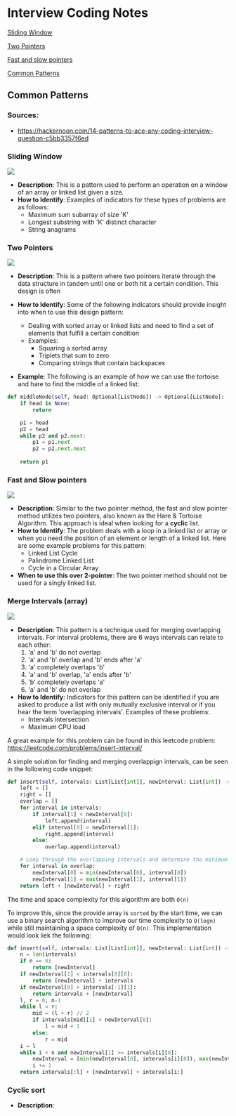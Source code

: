 # Interview Coding Notes

<a href=#sliding-window>Sliding Window</a>

<a href=#two-pointers>Two Pointers</a>

<a href=#fast-and-slow-pointers>Fast and slow pointers</a>

<a href=#common-patterns>Common Patterns</a>

## Common Patterns
### Sources:
* https://hackernoon.com/14-patterns-to-ace-any-coding-interview-question-c5bb3357f6ed

### **Sliding Window**
<img src="https://res.cloudinary.com/practicaldev/image/fetch/s--os4Lz5eD--/c_imagga_scale,f_auto,fl_progressive,h_500,q_auto,w_1000/https://dev-to-uploads.s3.amazonaws.com/i/h3h2h4s11pjgla88pqzp.png">

* **Description**: This is a pattern used to perform an operation on a window of an array or linked list given a size.
* **How to Identify**: Examples of indicators for these types of problems are as follows:
    * Maximum sum subarray of size 'K'
    * Longest substring with 'K' distinct character
    * String anagrams



### **Two Pointers**
<img src="https://hackernoon.com/images/G9YRlqC9joZNTWsi1ul7tRkO6tv1-x4da3w5y.jpg">

* **Description**: This is a pattern where two pointers iterate through the data structure in tandem until one or both hit a certain condition. This design is often 
* **How to Identify**: Some of the following indicators should provide insight into when to use this design pattern:
    * Dealing with sorted array or linked lists and need to find a set of elements that fulfill a certain condition
    * Examples:
        * Squaring a sorted array
        * Triplets that sum to zero
        * Comparing strings that contain backspaces

* **Example**: The following is an example of how we can use the tortoise and hare to find the middle of a linked list:

```python
def middleNode(self, head: Optional[ListNode]) -> Optional[ListNode]:
    if head is None:
        return

    p1 = head
    p2 = head
    while p2 and p2.next:
        p1 = p1.next
        p2 = p2.next.next
    
    return p1
```

### **Fast and Slow pointers**
<img src="https://media.licdn.com/dms/image/C4E12AQGFgaF0ZlO3yA/article-inline_image-shrink_1500_2232/0/1612410843906?e=1683158400&v=beta&t=2XdTy8i6JFNRP4Rkn7KaU0cdBOSdNOGfnUosSddp1N0">

* **Description**: Similar to the two pointer method, the fast and slow pointer method utilizes two pointers, also known as the Hare & Tortoise Algorithm. This approach is ideal when looking for a **cyclic** list. 
* **How to Identify**: The problem deals with a loop in a linked list or array or when you need the position of an element or length of a linked list. Here are some example problems for this pattern:
    * Linked List Cycle
    * Palindrome Linked List
    * Cycle in a Circular Array
* **When to use this over 2-pointer**: The two pointer method should not be used for a singly linked list. 

### **Merge Intervals** (array)
<img src="https://camo.githubusercontent.com/e091f6fc4d537308f6acf965f20c89e721aba762fc3806cf6091df1ff1cec84a/68747470733a2f2f63646e2d696d616765732d312e6d656469756d2e636f6d2f6d61782f3830302f302a6339556e66416f4535736b52414c6c55">

* **Description**: This pattern is a technique used for merging overlapping intervals. For interval problems, there are 6 ways intervals can relate to each other:
    1. 'a' and 'b' do not overlap
    2. 'a' and 'b' overlap and 'b' ends after 'a'
    3. 'a' completely overlaps 'b'
    4. 'a' and 'b' overlap, 'a' ends after 'b'
    5. 'b' completely overlaps 'a'
    6. 'a' and 'b' do not overlap
* **How to Identify**: Indicators for this pattern can be identified if you are asked to produce a list with only mutually exclusive interval or if you hear the term 'overlapping intervals'. Examples of these problems:
    * Intervals intersection
    * Maximum CPU load

A great example for this problem can be found in this leetcode problem: https://leetcode.com/problems/insert-interval/

A simple solution for finding and merging overlappign intervals, can be seen in the following code snippet:

```python
def insert(self, intervals: List[List[int]], newInterval: List[int]) -> List[List[int]]:
    left = []
    right = []
    overlap = []
    for interval in intervals:
        if interval[1] < newInterval[0]:
            left.append(interval)
        elif interval[0] > newInterval[1]:
            right.append(interval)
        else:
            overlap.append(interval)

    # Loop through the overlapping intervals and determine the minimum and maximum 
    for interval in overlap:
        newInterval[0] = min(newInterval[0], interval[0])
        newInterval[1] = max(newInterval[1], interval[1])
    return left + [newInterval] + right
```

The time and space complexity for this algorithm are both `O(n)`

To improve this, since the provide array is `sorted` by the start time, we can use a binary search algorithm to improve our time complexity to `O(logn)` while still maintaining a space complexity of `O(n)`. This implementation would look liek the following:

```python
def insert(self, intervals: List[List[int]], newInterval: List[int]) -> List[List[int]]:
    n = len(intervals)
    if n == 0:
        return [newInterval]
    if newInterval[1] < intervals[0][0]:
        return [newInterval] + intervals
    if newInterval[0] > intervals[-1][1]:
        return intervals + [newInterval]
    l, r = 0, n-1
    while l < r:
        mid = (l + r) // 2
        if intervals[mid][1] < newInterval[0]:
            l = mid + 1
        else:
            r = mid
    i = l
    while i < n and newInterval[1] >= intervals[i][0]:
        newInterval = [min(newInterval[0], intervals[i][0]), max(newInterval[1], intervals[i][1])]
        i += 1
    return intervals[:l] + [newInterval] + intervals[i:]
```

### **Cyclic sort**
* **Description**: 
